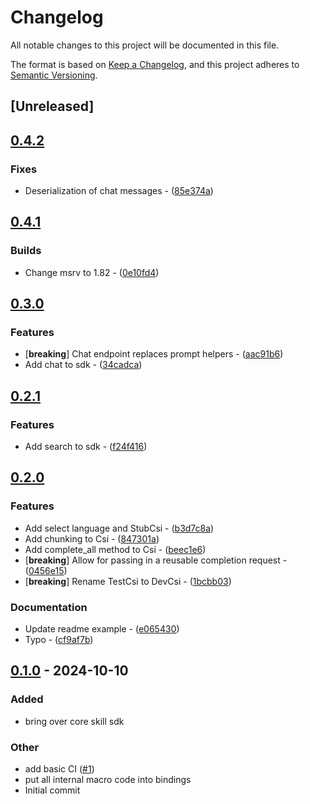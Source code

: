 # Changelog

All notable changes to this project will be documented in this file.

The format is based on [Keep a Changelog](https://keepachangelog.com/en/1.0.0/),
and this project adheres to [Semantic Versioning](https://semver.org/spec/v2.0.0.html).

## [Unreleased]

## [0.4.2](https://github.com/Aleph-Alpha/pharia-kernel-sdk-rs/compare/pharia-skill-v0.4.1...pharia-skill-v0.4.2)

### Fixes

- Deserialization of chat messages - ([85e374a](https://github.com/Aleph-Alpha/pharia-kernel-sdk-rs/commit/85e374a478586ef9cd4c7bb75cf92e9d38127893))


## [0.4.1](https://github.com/Aleph-Alpha/pharia-kernel-sdk-rs/compare/pharia-skill-v0.4.0...pharia-skill-v0.4.1)

### Builds

- Change msrv to 1.82 - ([0e10fd4](https://github.com/Aleph-Alpha/pharia-kernel-sdk-rs/commit/0e10fd4cd277f1894b4c827e0aed8cd21919a4ac))


## [0.3.0](https://github.com/Aleph-Alpha/pharia-kernel-sdk-rs/compare/pharia-skill-v0.2.1...pharia-skill-v0.3.0)

### Features

- [**breaking**] Chat endpoint replaces prompt helpers - ([aac91b6](https://github.com/Aleph-Alpha/pharia-kernel-sdk-rs/commit/aac91b6fb152bbd647b8f0bd0dabeef6bbb06c13))
- Add chat to sdk - ([34cadca](https://github.com/Aleph-Alpha/pharia-kernel-sdk-rs/commit/34cadca8af4b0ec4a743d98d722c05ffe120512a))


## [0.2.1](https://github.com/Aleph-Alpha/pharia-kernel-sdk-rs/compare/pharia-skill-v0.2.0...pharia-skill-v0.2.1)

### Features

- Add search to sdk - ([f24f416](https://github.com/Aleph-Alpha/pharia-kernel-sdk-rs/commit/f24f4160a7f3d5e37caefebd7d829f980ade1c49))


## [0.2.0](https://github.com/Aleph-Alpha/pharia-kernel-sdk-rs/compare/pharia-skill-v0.1.1...pharia-skill-v0.2.0)

### Features

- Add select language and StubCsi - ([b3d7c8a](https://github.com/Aleph-Alpha/pharia-kernel-sdk-rs/commit/b3d7c8a7ec3b92ec607d6a2d08db3052518c674b))
- Add chunking to Csi - ([847301a](https://github.com/Aleph-Alpha/pharia-kernel-sdk-rs/commit/847301ae8287f558eb9c08f9d84bc41e977d184e))
- Add complete_all method to Csi - ([beec1e6](https://github.com/Aleph-Alpha/pharia-kernel-sdk-rs/commit/beec1e62efec52a0ce973b5a89cbbf2d808c704d))
- [**breaking**] Allow for passing in a reusable completion request - ([0456e15](https://github.com/Aleph-Alpha/pharia-kernel-sdk-rs/commit/0456e15ad73c008047927acbc63f015d089d4743))
- [**breaking**] Rename TestCsi to DevCsi - ([1bcbb03](https://github.com/Aleph-Alpha/pharia-kernel-sdk-rs/commit/1bcbb033501e6d3cc7cacf4b7beabea7a23c282c))

### Documentation

- Update readme example - ([e065430](https://github.com/Aleph-Alpha/pharia-kernel-sdk-rs/commit/e06543064673d851567dc0272248c0fdaa0584d2))
- Typo - ([cf9af7b](https://github.com/Aleph-Alpha/pharia-kernel-sdk-rs/commit/cf9af7b0d31774b5360d6d1fda59db44cdadc268))


## [0.1.0](https://github.com/Aleph-Alpha/pharia-kernel-sdk-rs/releases/tag/pharia-skill-v0.1.0) - 2024-10-10

### Added

- bring over core skill sdk

### Other

- add basic CI ([#1](https://github.com/Aleph-Alpha/pharia-kernel-sdk-rs/pull/1))
- put all internal macro code into bindings
- Initial commit
